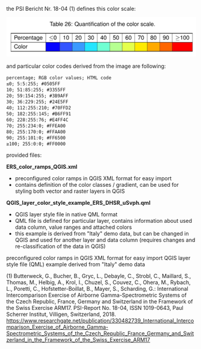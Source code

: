 the PSI Bericht Nr. 18-04 (1) defines this color scale:

![Alt text](img/tab26.png?raw=true "Color scale - PSI Bericht Nr. 18-04, p65, Table 26")

and particular color codes derived from the image are following:
```
percentage; RGB color values; HTML code
≤0; 5:5:255; #0505FF
10; 51:85:255; #3355FF
20; 59:154:255; #3B9AFF
30; 36:229:255; #24E5FF
40; 112:255:210; #70FFD2
50; 182:255:145; #B6FF91
60; 228:255:76; #E4FF4C
70; 255:234:0; #FFEA00
80; 255:170:0; #FFAA00
90; 255:101:0; #FF6500
≥100; 255:0:0; #FF0000
```
provided files:

**ERS_color_ramps_QGIS.xml**
- preconfigured color ramps in QGIS XML format for easy import
- contains definition of the color classes / gradient, can be used for styling both vector and raster layers in QGIS

**QGIS_layer_color_style_example_ERS_DHSR_uSvph.qml**
- QGIS layer style file in native QML format
- QML file is defined for particular layer, contains information about used data column, value ranges and attached colors
- this example is derived from "Italy" demo data, but can be changed in QGIS and used for another layer and data column (requires changes and re-classification of the data in QGIS)

preconfigured color ramps in QGIS XML format for easy import
QGIS layer style file (QML) example derived from "Italy" demo data

(1) Butterweck, G., Bucher, B., Gryc, L., Debayle, C., Strobl, C.,  Maillard, S., Thomas, M., Helbig, A., Krol, I., Chuzel, S., Couvez, C., Ohera, M., Rybach, L., Poretti, C.,  Hofstetter-Boillat, B., Mayer, S., Scharding, G.: International Intercomparison Exercise of Airborne Gamma-Spectrometric Systems of the Czech Republic, France, Germany and Switzerland in the Framework of the Swiss Exercise ARM17. PSI-Report No. 18-04, ISSN 1019-0643, Paul Scherrer Institut, Villigen, Switzerland, 2018.
https://www.researchgate.net/publication/330482739_International_Intercomparison_Exercise_of_Airborne_Gamma-Spectrometric_Systems_of_the_Czech_Republic_France_Germany_and_Switzerland_in_the_Framework_of_the_Swiss_Exercise_ARM17
